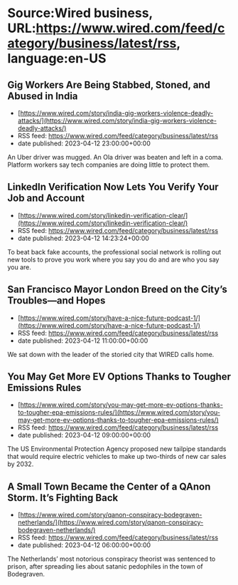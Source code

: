# Source:Wired business, URL:https://www.wired.com/feed/category/business/latest/rss, language:en-US

## Gig Workers Are Being Stabbed, Stoned, and Abused in India
 - [https://www.wired.com/story/india-gig-workers-violence-deadly-attacks/](https://www.wired.com/story/india-gig-workers-violence-deadly-attacks/)
 - RSS feed: https://www.wired.com/feed/category/business/latest/rss
 - date published: 2023-04-12 23:00:00+00:00

An Uber driver was mugged. An Ola driver was beaten and left in a coma. Platform workers say tech companies are doing little to protect them.

## LinkedIn Verification Now Lets You Verify Your Job and Account
 - [https://www.wired.com/story/linkedin-verification-clear/](https://www.wired.com/story/linkedin-verification-clear/)
 - RSS feed: https://www.wired.com/feed/category/business/latest/rss
 - date published: 2023-04-12 14:23:24+00:00

To beat back fake accounts, the professional social network is rolling out new tools to prove you work where you say you do and are who you say you are.

## San Francisco Mayor London Breed on the City’s Troubles—and Hopes
 - [https://www.wired.com/story/have-a-nice-future-podcast-1/](https://www.wired.com/story/have-a-nice-future-podcast-1/)
 - RSS feed: https://www.wired.com/feed/category/business/latest/rss
 - date published: 2023-04-12 11:00:00+00:00

We sat down with the leader of the storied city that WIRED calls home.

## You May Get More EV Options Thanks to Tougher Emissions Rules
 - [https://www.wired.com/story/you-may-get-more-ev-options-thanks-to-tougher-epa-emissions-rules/](https://www.wired.com/story/you-may-get-more-ev-options-thanks-to-tougher-epa-emissions-rules/)
 - RSS feed: https://www.wired.com/feed/category/business/latest/rss
 - date published: 2023-04-12 09:00:00+00:00

The US Environmental Protection Agency proposed new tailpipe standards that would require electric vehicles to make up two-thirds of new car sales by 2032.

## A Small Town Became the Center of a QAnon Storm. It’s Fighting Back
 - [https://www.wired.com/story/qanon-conspiracy-bodegraven-netherlands/](https://www.wired.com/story/qanon-conspiracy-bodegraven-netherlands/)
 - RSS feed: https://www.wired.com/feed/category/business/latest/rss
 - date published: 2023-04-12 06:00:00+00:00

The Netherlands’ most notorious conspiracy theorist was sentenced to prison, after spreading lies about satanic pedophiles in the town of Bodegraven.

